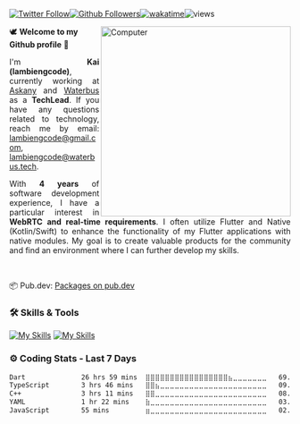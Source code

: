 [![Twitter Follow](https://img.shields.io/twitter/follow/lambiengcode?style=social)](https://twitter.com/lambiengcode)[![Github Followers](https://img.shields.io/github/followers/lambiengcode?label=Follow)](https://github.com/lambiengcode)[![wakatime](https://wakatime.com/badge/user/5d4db953-dc6c-4757-bdef-ad13371c1fab.svg)](https://wakatime.com/@5d4db953-dc6c-4757-bdef-ad13371c1fab)![views](https://komarev.com/ghpvc/?username=lambiengcode&color=brightgreen)

<p align="justify">
<img src="https://octodex.github.com/images/daftpunktocat-guy.gif" width="340px" align="right" alt="Computer">

🕊️ ******Welcome to my Github profile****** 👋

<p align="justify">
  I'm <strong>Kai (lambiengcode)</strong>, currently working at
  <a href="https://askany.com">Askany</a> and
  <a href="https://github.com/lambiengcode/waterbus">Waterbus</a> as a
  <strong>TechLead</strong>. If you have any questions related to technology, reach me by email:
  <a href="mailto:lambiengcode@gmail.com">lambiengcode@gmail.com</a>,
  <a href="mailto:lambiengcode@waterbus.tech">lambiengcode@waterbus.tech</a>.
</p>

<p align="justify">
  With <strong>4 years</strong> of software development experience, I have a particular interest in
  <strong>WebRTC and real-time requirements</strong>. I often utilize Flutter and Native (Kotlin/Swift) to enhance the functionality of my Flutter applications with native modules. My goal is to create valuable products for the community and find an environment where I can further develop my skills.
</p>
<br>

📦 Pub.dev: <a href="https://pub.dev/publishers/waterbus.tech/packages"> Packages on pub.dev</a> <br>
</p>

### 🛠️ Skills & Tools
[![My Skills](https://skillicons.dev/icons?i=flutter,dart,kotlin,androidstudio,swift,nodejs,aws,firebase,linux,nginx,mongodb,github&perline=15&theme=dark)](https://skillicons.dev#gh-dark-mode-only)
[![My Skills](https://skillicons.dev/icons?i=flutter,dart,kotlin,androidstudio,swift,nodejs,aws,firebase,linux,nginx,mongodb,github&perline=15&theme=light)](https://skillicons.dev#gh-light-mode-only)

### ⚙️ Coding Stats - Last 7 Days
<!--START_SECTION:waka-->

```txt
Dart              26 hrs 59 mins  ⣿⣿⣿⣿⣿⣿⣿⣿⣿⣿⣿⣿⣿⣿⣿⣿⣿⣦⣀⣀⣀⣀⣀⣀⣀   69.86 %
TypeScript        3 hrs 46 mins   ⣿⣿⣦⣀⣀⣀⣀⣀⣀⣀⣀⣀⣀⣀⣀⣀⣀⣀⣀⣀⣀⣀⣀⣀⣀   09.76 %
C++               3 hrs 11 mins   ⣿⣿⣀⣀⣀⣀⣀⣀⣀⣀⣀⣀⣀⣀⣀⣀⣀⣀⣀⣀⣀⣀⣀⣀⣀   08.27 %
YAML              1 hr 22 mins    ⣷⣀⣀⣀⣀⣀⣀⣀⣀⣀⣀⣀⣀⣀⣀⣀⣀⣀⣀⣀⣀⣀⣀⣀⣀   03.58 %
JavaScript        55 mins         ⣶⣀⣀⣀⣀⣀⣀⣀⣀⣀⣀⣀⣀⣀⣀⣀⣀⣀⣀⣀⣀⣀⣀⣀⣀   02.39 %
```

<!--END_SECTION:waka-->

<!--
<p>
<a href="https://github.com/lambiengcode/waterbus">
<picture>
  <source minWidth="340px" width="430px" alt="lambiengcode" media="(prefers-color-scheme: dark)" srcset="https://docs.waterbus.tech/github?username=lambiengcode&count_private=true&show_icons=true&theme=algolia&include_all_commits=true&custom_title=lambiengcode&raw=true&border_radius=8&border_color=3d0066">
  <img minWidth="340px" width="430px" alt="lambiengcode" src="https://docs.waterbus.tech/github?username=lambiengcode&count_private=true&show_icons=true&theme=default&include_all_commits=true&custom_title=lambiengcode&raw=true&border_radius=8">
</picture>
</a>
<a href="https://github.com/lambiengcode/waterbus">
<picture>
  <source minWidth="280px" width="285px" alt="lambiengcode" media="(prefers-color-scheme: dark)" srcset="https://docs.waterbus.tech/github/top-langs/?username=lambiengcode&show_icons=true&layout=compact&cache_seconds=1800&langs_count=8&theme=algolia&count_private=true&show_icons=true&border_radius=8&border_color=3d0066">
  <img minWidth="280px" width="285px" alt="lambiengcode" src="https://docs.waterbus.tech/github/top-langs/?username=lambiengcode&show_icons=true&layout=compact&cache_seconds=1800&langs_count=8&theme=default&count_private=true&show_icons=true&border_radius=8">
</picture>
</a>
</p>
-->
